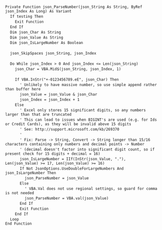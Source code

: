 &nbsp;  &nbsp;  &nbsp;  &nbsp;  
`Private Function json_ParseNumber(json_String As String, ByRef json_Index As Long) As Variant`  
&nbsp;&nbsp;&nbsp;&nbsp;`If testing Then`  
&nbsp;&nbsp;&nbsp;&nbsp;&nbsp;&nbsp;&nbsp;&nbsp;`Exit Function`  
&nbsp;&nbsp;&nbsp;&nbsp;`End If`  
&nbsp;&nbsp;&nbsp;&nbsp;`Dim json_Char As String`  
&nbsp;&nbsp;&nbsp;&nbsp;`Dim json_Value As String`  
&nbsp;&nbsp;&nbsp;&nbsp;`Dim json_IsLargeNumber As Boolean`  
&nbsp;  &nbsp;  &nbsp;  &nbsp;  
&nbsp;&nbsp;&nbsp;&nbsp;`json_SkipSpaces json_String, json_Index`  
&nbsp;  &nbsp;  &nbsp;  &nbsp;  
&nbsp;&nbsp;&nbsp;&nbsp;`Do While json_Index > 0 And json_Index <= Len(json_String)`  
&nbsp;&nbsp;&nbsp;&nbsp;&nbsp;&nbsp;&nbsp;&nbsp;`json_Char = VBA.Mid$(json_String, json_Index, 1)`  
&nbsp;  &nbsp;  &nbsp;  &nbsp;  
&nbsp;&nbsp;&nbsp;&nbsp;&nbsp;&nbsp;&nbsp;&nbsp;`If VBA.InStr("+-0123456789.eE", json_Char) Then`  
&nbsp;&nbsp;&nbsp;&nbsp;&nbsp;&nbsp;&nbsp;&nbsp;&nbsp;&nbsp;&nbsp;&nbsp;`' Unlikely to have massive number, so use simple append rather than buffer here`  
&nbsp;&nbsp;&nbsp;&nbsp;&nbsp;&nbsp;&nbsp;&nbsp;&nbsp;&nbsp;&nbsp;&nbsp;`json_Value = json_Value & json_Char`  
&nbsp;&nbsp;&nbsp;&nbsp;&nbsp;&nbsp;&nbsp;&nbsp;&nbsp;&nbsp;&nbsp;&nbsp;`json_Index = json_Index + 1`  
&nbsp;&nbsp;&nbsp;&nbsp;&nbsp;&nbsp;&nbsp;&nbsp;`Else`  
&nbsp;&nbsp;&nbsp;&nbsp;&nbsp;&nbsp;&nbsp;&nbsp;&nbsp;&nbsp;&nbsp;&nbsp;`' Excel only stores 15 significant digits, so any numbers larger than that are truncated`  
&nbsp;&nbsp;&nbsp;&nbsp;&nbsp;&nbsp;&nbsp;&nbsp;&nbsp;&nbsp;&nbsp;&nbsp;`' This can lead to issues when BIGINT's are used (e.g. for Ids or Credit Cards), as they will be invalid above 15 digits`  
&nbsp;&nbsp;&nbsp;&nbsp;&nbsp;&nbsp;&nbsp;&nbsp;&nbsp;&nbsp;&nbsp;&nbsp;`' See: http://support.microsoft.com/kb/269370`  
&nbsp;&nbsp;&nbsp;&nbsp;&nbsp;&nbsp;&nbsp;&nbsp;&nbsp;&nbsp;&nbsp;&nbsp;`'`  
&nbsp;&nbsp;&nbsp;&nbsp;&nbsp;&nbsp;&nbsp;&nbsp;&nbsp;&nbsp;&nbsp;&nbsp;`' Fix: Parse -> String, Convert -> String longer than 15/16 characters containing only numbers and decimal points -> Number`  
&nbsp;&nbsp;&nbsp;&nbsp;&nbsp;&nbsp;&nbsp;&nbsp;&nbsp;&nbsp;&nbsp;&nbsp;`' (decimal doesn't factor into significant digit count, so if present check for 15 digits + decimal = 16)`  
&nbsp;&nbsp;&nbsp;&nbsp;&nbsp;&nbsp;&nbsp;&nbsp;&nbsp;&nbsp;&nbsp;&nbsp;`json_IsLargeNumber = IIf(InStr(json_Value, "."), Len(json_Value) >= 17, Len(json_Value) >= 16)`  
&nbsp;&nbsp;&nbsp;&nbsp;&nbsp;&nbsp;&nbsp;&nbsp;&nbsp;&nbsp;&nbsp;&nbsp;`If Not JsonOptions.UseDoubleForLargeNumbers And json_IsLargeNumber Then`  
&nbsp;&nbsp;&nbsp;&nbsp;&nbsp;&nbsp;&nbsp;&nbsp;&nbsp;&nbsp;&nbsp;&nbsp;&nbsp;&nbsp;&nbsp;&nbsp;`json_ParseNumber = json_Value`  
&nbsp;&nbsp;&nbsp;&nbsp;&nbsp;&nbsp;&nbsp;&nbsp;&nbsp;&nbsp;&nbsp;&nbsp;`Else`  
&nbsp;&nbsp;&nbsp;&nbsp;&nbsp;&nbsp;&nbsp;&nbsp;&nbsp;&nbsp;&nbsp;&nbsp;&nbsp;&nbsp;&nbsp;&nbsp;`' VBA.Val does not use regional settings, so guard for comma is not needed`  
&nbsp;&nbsp;&nbsp;&nbsp;&nbsp;&nbsp;&nbsp;&nbsp;&nbsp;&nbsp;&nbsp;&nbsp;&nbsp;&nbsp;&nbsp;&nbsp;`json_ParseNumber = VBA.val(json_Value)`  
&nbsp;&nbsp;&nbsp;&nbsp;&nbsp;&nbsp;&nbsp;&nbsp;&nbsp;&nbsp;&nbsp;&nbsp;`End If`  
&nbsp;&nbsp;&nbsp;&nbsp;&nbsp;&nbsp;&nbsp;&nbsp;&nbsp;&nbsp;&nbsp;&nbsp;`Exit Function`  
&nbsp;&nbsp;&nbsp;&nbsp;&nbsp;&nbsp;&nbsp;&nbsp;`End If`  
&nbsp;&nbsp;&nbsp;&nbsp;`Loop`  
`End Function`  

